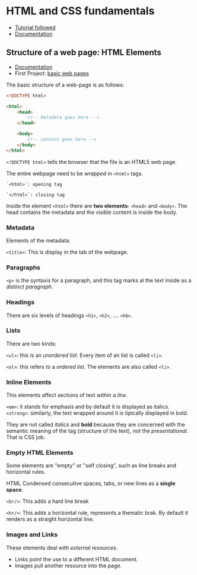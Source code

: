 # HTML and CSS fundamentals

- [Tutorial followed](internetingishard.com/html-and-css/introduction/)
- [Documentation](https://developer.mozilla.org/en-US/docs/Web/HTML)

## Structure of a web page: HTML Elements
- [Documentation](https://developer.mozilla.org/en-US/docs/Web/HTML/Element)
- First Project: [basic web pages](./basic-web-pages/basics.html)

The basic structure of a web-page is as follows:

```html
<!DOCTYPE html>

<html>
    <head>
        <!-- Metadata goes here -->
    </head>

    <body>
        <!-- content goes here -->
    </body>
</html>
```

`<!DOCTYPE html>` tells the browser that the file is an HTML5 web page.

The entire webpage need to be *wrapped* in `<html>` tags. 

    `<html>`: opening tag

    `</html>`: closing tag

Inside the element `<html>` there are **two elements**: `<head>` and `<body>`. The head contains the metadata and the *visible* content is inside the body. 

### Metadata 

Elements of the metadata:

`<title>`: This is display in the tab of the webpage. 

<!-- // to be continued -->


### Paragraphs

`<p>` is the syntaxis for a paragraph, and this tag marks al the text inside as a *distinct paragraph*.


### Headings

There are six levels of headings `<h1>`, `<h2>`, .... `<h6>`.


### Lists

There are two kinds: 

`<ul>`: this is an *unordered list*. Every item of an list is called `<li>`.

`<ol>`: this refers to a *ordered list*. The elements are also called `<li>`.


### Inline Elements

This elements affect sections of text *within a line*.

`<em>`: it stands for emphasis and by default it is displayed as italics.
`<strong>`: similarly, the text wrapped around it is tipically displayed in bold.

They are not called *italics* and **bold** because they are concerned with the semantic meaning of the tag (structure of the text), not the *presentational*. That is CSS job.


### Empty HTML Elements

Some elements are "empty" or "self closing", such as line breaks and horizontal rules.

HTML Condensed consecutive spaces, tabs, or new lines as a **single space**. 

`<br/>`:  This adds a hard line break

`<hr/>`: This adds a horizontal rule, represents a thematic brak. By default it renders as a straight horizontal line.

### Images and Links
These elements deal with *external resources*.

- Links point the use to a different HTML document.
- Images pull another resource into the page.
